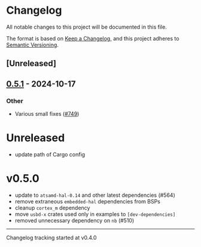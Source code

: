 # Changelog

All notable changes to this project will be documented in this file.

The format is based on [Keep a Changelog](https://keepachangelog.com/en/1.0.0/),
and this project adheres to [Semantic Versioning](https://semver.org/spec/v2.0.0.html).

## [Unreleased]

## [0.5.1](https://github.com/atsamd-rs/atsamd/compare/arduino_mkr1000-0.5.0...arduino_mkr1000-0.5.1) - 2024-10-17

### Other

- Various small fixes ([#749](https://github.com/atsamd-rs/atsamd/pull/749))
# Unreleased

- update path of Cargo config

# v0.5.0

- update to `atsamd-hal-0.14` and other latest dependencies (#564)
- remove extraneous `embedded-hal` dependencies from BSPs
- cleanup `cortex_m` dependency
- move `usbd-x` crates used only in examples to `[dev-dependencies]`
- removed unnecessary dependency on `nb` (#510)

---

Changelog tracking started at v0.4.0
